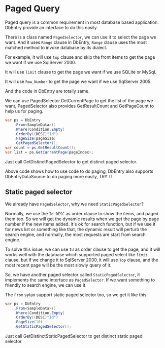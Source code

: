 Paged Query
==========

Paged query is a common requirement in most database based application. DbEntry provide an interface to do this easily.

There is a class named ``PagedSelector``, we can use it to select the page we want. And it uses ``Range`` clause in DbEntry, ``Range`` clause uses the most matched method to invoke database by its dialect.

For example, it will use ``top`` clause and skip the front items to get the page we want if we use SqlServer 2000.

It will use ``limit`` clause to get the page we want if we use SQLite or MySql.

It will use ``Row_Number`` to get the page we want if we use SqlServer 2005.

And the code in DbEntry are totally same.

We can use PagedSelector.GetCurrentPage to get the list of the page we want, PagedSelector also provides GetResultCount and GetPageCount to help us for paging.

````c#
var ps = DbEntry
    .From<SampleData>()
    .Where(Condition.Empty)
    .OrderBy((DESC)"Id")
    .PageSize(pageSize)
    .GetPagedSelector();
var count = ps.GetResultCount();
var list = ps.GetCurrentPage(pageIndex);
````

Just call GetDistinctPagedSelector to get distinct paged selector.

Above code shows how to use code to do paging, DbEntry also supports DbEntryDataSource to do paging more easily, TRY IT.

Static paged selector
----------

We already have ``PagedSelector``, why we need ``StaticPagedSelector``?

Normally, we use the ``Id DESC`` as order clause to show the items, and paged them too. So we will get the dynamic results when we get the page by page number if the new items added. It's ok for search function, but if we use it for news list or something like that, the dynamic result will perturb the search engine, and normally, the most requests are start from search engine.

To solve this issue, we can use ``Id`` as order clause to get the page, and it will works well with the database which supported paged select like ``limit`` clause, but if we change it to SqlServer 2000, it will use ``Top`` clause, and the most recent page will be the most slowly query of it.

So, we have another paged selector called ``StaticPagedSelector``, it implements the same interface as ``PagedSelector``. If we want something to friendly to search engine, we can use it.

The ``From`` sytax support static paged selector too, so we get it like this:

````c#
var ps = DbEntry
    .From<SampleData>()
    .Where(Condition.Empty)
    .OrderBy((DESC)"Id")
    .PageSize(10)
    .GetStaticPagedSelector();
````

Just call GetDistinctStaticPagedSelector to get distinct static paged selector.
